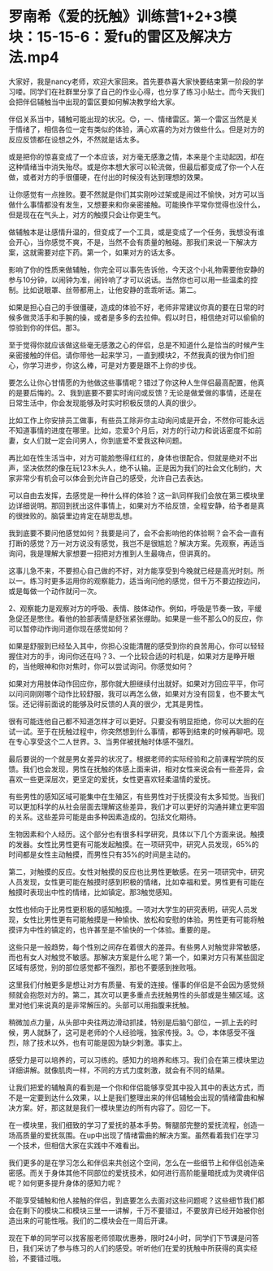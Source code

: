 # 罗南希《爱的抚触》训练营1+2+3模块：15-15-6：爱fu的雷区及解决方法.mp4

大家好，我是nancy老师，欢迎大家回来。首先要恭喜大家快要结束第一阶段的学习喽。同学们在社群里分享了自己的作业心得，也分享了练习小贴士。而今天我们会把伴侣辅触当中出现的雷区要如何解决教学给大家。

伴侣关系当中，辅触可能出现的状况。😊，一、情绪雷区。第一个雷区当然是关于情绪了，相信各位一定有类似的体验，满心欢喜的为对方做些什么。但是对方的反应反馈都在设想之外，不然就是话太多。

或是把你的惊喜变成了一个本应该，对方毫无感激之情，本来是个主动起因，却在这种情绪当中消失殆尽。或是你本想大家可以轮流做，但最后都变成了你一个人在做，或者对方的手很僵硬，在付出的时候没有达到理想的效果。

让你感觉有一点挫败。要不然就是你们其实刚吵过架或是闹过不愉快，对方可以当做什么事情都没有发生，又想要来和你亲密接触。可能换作平常你觉得也没什么，但是现在在气头上，对方的触摸只会让你更生气。

做辅触本是让感情升温的，但变成了一个工具，或是变成了一个任务，我想没有谁会开心，当你感觉不爽，不是，当然不会有质量的触碰。那我们来说一下解决方案，这就需要对症下药。第一个，如果对方的话太多。

影响了你的性质来做辅触，你完全可以事先告诉他，今天这个小礼物需要他安静的参与10分钟，以闹钟为准，闹铃响了才可以说话。当然你也可以用一些温柔的控制。比如说眼罩、丝带都用上，让他安静的乖乖听话。第二。

如果是担心自己的手很僵硬，造成的体验不好，老师非常建议你真的要在日常的时候多做灵活手和手腕的操，或者是多多的去拉伸。假以时日，相信绝对可以偷偷的惊验到你的伴侣。那3。

至于觉得你就应该做这些毫无感激之心的伴侣，总是不知道什么是恰当的时候产生亲密接触的伴侣。请你带他一起来学习，一直到模块2，不然我真的很为你们担心，你学习进步，你这么棒，可是对方要是跟不上你的步伐。

要怎么让你心甘情愿的为他做这些事情呢？错过了你这种人生伴侣最高配置，他真的是要后悔的。2、我到底要不要实时询问或反馈？无论是做爱做的事情，还是在日常生活中，你会发现能够及时实时积极反馈的人真的很少。

比如工作上你安排员工做事，有些员工除非你主动询问或是开会，不然你可能永远不知道事情的进度在哪里。比如，恋爱3个月后，对方的行动力和说话密度不如前妻，女人们就一定会问男人，你到底爱不爱我这种问题。

再比如在性生活当中，对方可能脸憋得红红的，身体也很配合。但就是绝对不出声，坚决依然的像在玩123木头人，绝不认输。正是因为我们的社会文化制约，大家非常少有机会可以体会到允许自己的感受，允许自己去表达。

可以自由去发挥，去感觉是一种什么样的体验？这一趴同样我们会放在第三模块里边详细说明。那回到抚出这件事情上，如果对方不给反馈，全程安静，给予者是真的很挫败的。脑袋里边肯定在胡思乱想。

我到底要不要问他感觉如何？我要是问了，会不会影响他的体验啊？会不会一直有打断的感觉？万一对方说没有感觉，我岂不是很尴尬？解决方案。先观察，再适当询问，我是理解大家想要一招把对方推到人生最嗨点，但讲真的。

这事儿急不来，不要担心自己做的不好，对方能享受到今晚就已经是高光时刻。所以一。练习时更多运用你的观察能力，适当询问他的感觉，但千万不要边按边问，或是每做一个动作就问一次。

2、观察能力是观察对方的呼吸、表情、肢体动作。例如，呼吸是节奏一致，平缓急促还是憋住。看他的脸部表情是舒张紧张绷助。如果是一些不那么O的反应，你可以暂停动作询问道你现在感觉如何？

如果是舒服到已经坠入其中，你担心没能清醒的感受到你的良苦用心，你可以轻轻握住对方的手，询问你还在吗？3、一个比较合适的时机是，如果对方是睁开眼的，当他眼神和你对焦时，你可以尝试询问。你感觉如何？

如果对方用肢体动作回应你，那你就大胆继续付出就好。如果对方回应平平，你可以问问刚刚哪个动作比较舒服，我可以再怎么做，如果对方没有回复，也不要太气馁。还记得前面说的能够及时反馈的人真的很少，尤其是男性。

很有可能连他自己都不知道怎样才可以更好。只要没有明显拒绝，你可以大胆的在试一试。至于在抚触过程中，你突然想到什么事情，都等到结束的时候再聊吧。现在专心享受这个二人世界。3、当男伴被抚触时体感不强烈。

最后要说的一个就是男女差异的状况了。根据老师的实际经验和之前课程学院的反馈。我们也会发现，男性在抚触的体感上面来讲，相对女性来说会有一些差异，会喜欢一些更深层次，更坚定的爱抚，女性更喜欢轻柔温情的爱抚。

有些男性的感知区域可能集中在生殖区，有些男性对于抚摸没有太多知觉。当我们可以更加科学的从社会层面去理解这些差异，我们才可以更好的沟通并建立更牢固的关系。这些差异可能是由多种因素造成的。包括文化期待。

生物因素和个人经历。这个部分也有很多科学研究，具体以下几个方面来说。触摸的发器。女性比男性更有可能发起触摸。在一项研究中，研究人员发现，65%的时间都是女性主动触摸，而男性只有35%的时间是主动的。

第二，对触摸的反应。女性对触摸的反应也比男性更敏感。在另一项研究中，研究人员发现，女性更可能在触摸时感到积极的情绪，比如幸福和爱。男性更有可能在触摸时表现出中性的情绪，比如镇定。那3触觉感知。

女性也倾向于比男性更积极的感知触摸。一项对大学生的研究表明，研究人员发现，女性比男性更有可能触摸是一种愉快、放松和安慰的体验。男性更有可能将触摸评为中性的镇定的，也许甚至是不愉快的一个体验。重要的是。

这些只是一般趋势，每个性别之间存在着很大的差异。有些男人对触觉非常敏感，而也有女人对触觉不敏感。那解决方案是什么呢？第一个，如果对方只有某些固定区域有感觉，别的部位感觉都不强烈，那也不要感到挫败哦。

这里我们付触更多是想让对方有质量、有爱的连接。懂事的伴侣是不会因为感觉频频就会抱怨对方的。第二，其次可以更多重点去抚触男性的头部或是生殖区域。这里对他们来说真的是非常解压的。头部可以用指腹来抚触。

稍微加点力量，从头部中央往两边滑动抓揉，特别是后脑勺部位，一抓上去的时候，男人就酥了，这可是老师的个人经验哦，独家传授。3。😊，本体感受不强烈，除了技术以外，也有可能是因为缺少刺激。事实上。

感受力是可以培养的，可以习练的。感知力的培养和练习。我们会在第三模块里边详细讲解。就像肌肉一样，不同的方式力度刺激，就会有不同的结果。

让我们把爱的辅触真的看到是一个你和伴侣能够享受其中投入其中的表达方式，而不是一定要到达什么效果，以上是我们整理出来的伴侣辅触会出现的情绪雷曲和解决方案。好，那这就是我们一模块里边的所有内容了。回忆一下。

在一模块里，我们细致的学习了爱抚的基本手势。臀腿部完整的爱抚流程，创造一场高质量的爱抚氛围。在up中出现了情绪雷曲的解决方案。虽然看着我们在学习一个技术，但相信大家在实践中不难看出。

我们更多的是在学习怎么和伴侣来共创这个空间，怎么在一些细节上和伴侣创造亲密感。而关于身体其他不同部位的爱抚技术，如何进行高阶能量暗抚成为灵魂伴侣呢？如何更多提升身体的感知力呢？

不能享受辅触和他人接触的伴侣，到底要怎么去面对这些问题呢？这些细节我们都会在剩下的模块二和模块三里一一讲解，千万不要错过，不要放弃已经开始被你创造出来的可能性哦。我们的二模块会在一周后开课。

现在下单的同学可以找客服老师领取优惠券，限时24小时，同学们下节课是问答日，我们采访了参与练习的人们的感受。听听他们在爱的抚触中所获得的真实经验，不要错过哦。

